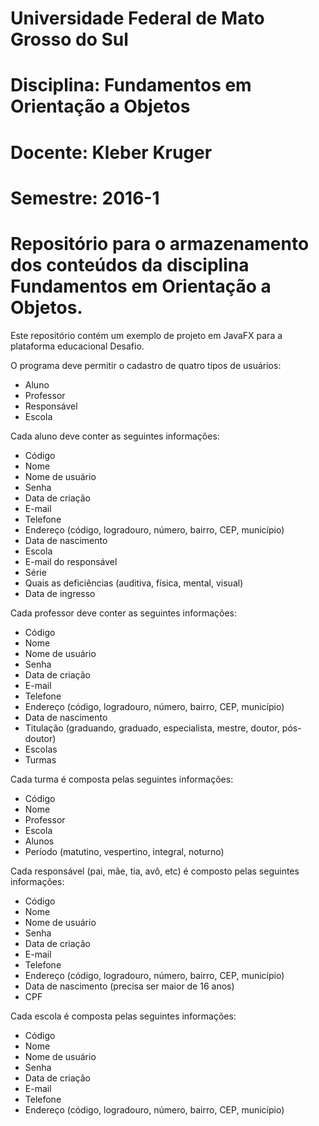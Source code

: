 # Universidade Federal de Mato Grosso do Sul
# Disciplina: Fundamentos em Orientação a Objetos 
# Docente: Kleber Kruger
# Semestre: 2016-1

# Repositório para o armazenamento dos conteúdos da disciplina Fundamentos em Orientação a Objetos.

Este repositório contém um exemplo de projeto em JavaFX para a plataforma educacional Desafio.

O programa deve permitir o cadastro de quatro tipos de usuários:
* Aluno
* Professor
* Responsável
* Escola

Cada aluno deve conter as seguintes informações:
* Código
* Nome
* Nome de usuário
* Senha
* Data de criação
* E-mail
* Telefone
* Endereço (código, logradouro, número, bairro, CEP, município)
* Data de nascimento
* Escola
* E-mail do responsável
* Série
* Quais as deficiências (auditiva, física, mental, visual)
* Data de ingresso

Cada professor deve conter as seguintes informações:
* Código
* Nome
* Nome de usuário
* Senha
* Data de criação
* E-mail
* Telefone
* Endereço (código, logradouro, número, bairro, CEP, município)
* Data de nascimento
* Titulação (graduando, graduado, especialista, mestre, doutor, pós-doutor)
* Escolas
* Turmas

Cada turma é composta pelas seguintes informações:
* Código
* Nome
* Professor
* Escola
* Alunos
* Período (matutino, vespertino, integral, noturno)

Cada responsável (pai, mãe, tia, avô, etc) é composto pelas seguintes informações:
* Código
* Nome
* Nome de usuário
* Senha
* Data de criação
* E-mail
* Telefone
* Endereço (código, logradouro, número, bairro, CEP, município)
* Data de nascimento (precisa ser maior de 16 anos)
* CPF

Cada escola é composta pelas seguintes informações:
* Código
* Nome
* Nome de usuário
* Senha
* Data de criação
* E-mail
* Telefone
* Endereço (código, logradouro, número, bairro, CEP, município)
